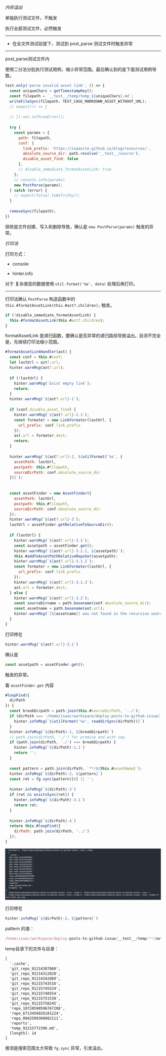 *内存溢出*

单独执行测试文件，不触发

执行全部测试文件，必然触发


---

- 在全文件测试前提下，测试到 post_parse 测试文件时触发异常

---

post_parse测试文件内

使用二分法分批执行测试用例，缩小异常范围。最后确认到的是下面测试用例导致。

```js
test.only('parse invalid asset link', () => {
  const uniqueChars = getTimestampKey();
  const filepath = `__test__/temp/temp_${uniqueChars}.md`;
  writeFileSync(filepath, TEST_CASE_MARKDOWN_ASSET_WITHOUT_URL);
  // expect(() => {
    
  // }).not.toThrowError();

  try {
    const params = {
      path: filepath,
      conf: {
        link_prefix: 'https://isaaxite.github.io/blog/resources/',
        absolute_source_dir: path.resolve('__test__/source'),
        disable_asset_find: false
      },
      // disable_immediate_formatAssetLink: true
    };
    // console.info(params)
    new PostParse(params);
  } catch (error) {
    // expect(false).toBeTruthy();
  }

  removeSync(filepath);
})
```

排除是文件创建、写入和删除导致，确认是 `new PostParse(params)` 触发的异常。


*打印法*

打印方式：

- console

- hinter.info

对于 复杂类型的数据使用 `util.format('%o', data)` 处理后再打印。

----

打印法确认 `PostParse` 构造函数中的 `this.#formatAssetLink(this.#ast?.children);` 触发。

```js
if (!disable_immediate_formatAssetLink) {
  this.#formatAssetLink(this.#ast?.children);
}
```

formatAssetLink 是递归函数，要确认是否异常的递归路径导致溢出。目测不完全是，先继续打印法缩小范围。

```js
#formatAssetLinkHandler(ast) {
  const conf = this.#conf;
  let lastUrl = ast?.url;
  hinter.warnMsg(ast?.url);

  if (!lastUrl) {
    hinter.warnMsg(`Exist empty link`);
    return;
  }
  hinter.warnMsg(`${ast?.url}-1`);

  if (conf.disable_asset_find) {
    hinter.warnMsg(`${ast?.url}-1.1`);
    const formater = new LinkFormater(lastUrl, {
      url_prefix: conf.link_prefix
    });
    ast.url = formater.dest;
    return;
  }

  hinter.warnMsg(`${ast?.url}-2, ${utilFormat('%o', {
    assetPath: lastUrl,
    postpath: this.#filepath,
    sourceDirPath: conf.absolute_source_dir
  })}`);
  

  const assetFinder = new AssetFinder({
    assetPath: lastUrl,
    postpath: this.#filepath,
    sourceDirPath: conf.absolute_source_dir
  });
  hinter.warnMsg(`${ast?.url}-3`);
  lastUrl = assetFinder.getRelativeToSourceDir();

  if (lastUrl) {
    hinter.warnMsg(`${ast?.url}-3.1`);
    const assetpath = assetFinder.get();
    hinter.warnMsg(`${ast?.url}-3.1.1, ${assetpath}`);
    this.#addToAssetPathRelativeRepoSet(assetpath);
    hinter.warnMsg(`${ast?.url}-3.1.2`);
    const formater = new LinkFormater(lastUrl, {
      url_prefix: conf.link_prefix
    });
    hinter.warnMsg(`${ast?.url}-3.1.3`);
    ast.url = formater.dest;
  } else {
    hinter.warnMsg(`${ast?.url}-3.2`);
    const sourceDirname = path.basename(conf.absolute_source_dir);
    const assetname = path.basename(ast.url);
    hinter.warnMsg(`[${assetname}] was not found in the recursive search of the [${sourceDirname}] directory`);
  }
}
```

打印停在

```js
hinter.warnMsg(`${ast?.url}-3.1`)
```

确认是

```js
const assetpath = assetFinder.get();
```

触发的异常。

看 `assetFinder.get` 内容

```js
#loopFind({
  dirPath
}) {
  const breakDirpath = path.join(this.#sourceDirPath, '../');
  if (dirPath === '/home/isaac/workspace/deploy-posts-to-github-issue/__test__/temp') {
    hinter.infoMsg(`${utilFormat('%o', readdirSync(dirPath))}`)
  }
  hinter.infoMsg(`${dirPath}-1, ${breakDirpath}`)
  // path.join(dirPath, './') for promise end with sep. 
  if (path.join(dirPath, './') === breakDirpath) {
    hinter.infoMsg(`${dirPath}-1.1`)
    return '';
  }

  const pattern = path.join(dirPath, `**/${this.#assetName}`);
  hinter.infoMsg(`${dirPath}-2, ${pattern}`)
  const ret = fg.sync(pattern)[0] || '';

  hinter.infoMsg(`${dirPath}-3`)
  if (ret && existsSync(ret)) {
    hinter.infoMsg(`${dirPath}-3.1`)
    return ret;
  }

  hinter.infoMsg(`${dirPath}-4`)
  return this.#loopFind({
    dirPath: path.join(dirPath, '../')
  });
}
```

![](./Snipaste_2023-08-05_14-46-53.png)

打印停在

```js
hinter.infoMsg(`${dirPath}-2, ${pattern}`)
```

pattern 的值：

```js
/home/isaac/workspace/deploy-posts-to-github-issue/__test__/temp/**/not_exist_pic.png
```
temp目录下的文件与目录：

```shell
[
  '.cache',
  'git_repo_91214307860',
  'git_repo_91214312828',
  'git_repo_91214342089',
  'git_repo_91215743516',
  'git_repo_91215745524',
  'git_repo_91215748554',
  'git_repo_91215751530',
  'git_repo_91215758245',
  'repo_10720590596767288',
  'repo_6713456026181224',
  'repo_8042509360082111',
  'reports',
  'temp_91215772396.md',
  [length]: 14
]
```
推测是搜索范围太大导致 `fg.sync` 异常，引发溢出。